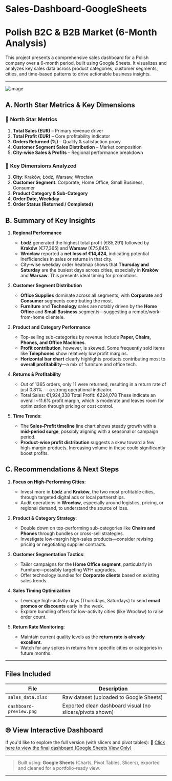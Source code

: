 # Sales-Dashboard-GoogleSheets
# Polish B2C & B2B Market (6-Month Analysis)

This project presents a comprehensive sales dashboard for a Polish company over a 6-month period, built using Google Sheets. It visualizes and analyzes key sales data across product categories, customer segments, cities, and time-based patterns to drive actionable business insights.

---

![image](https://github.com/user-attachments/assets/666ef204-dc0b-44be-b480-bf188a1358ca)


## A. North Star Metrics & Key Dimensions

### 🔹 **North Star Metrics**
1. **Total Sales (EUR)** – Primary revenue driver
2. **Total Profit (EUR)** – Core profitability indicator
3. **Orders Returned (%)** – Quality & satisfaction proxy
4. **Customer Segment Sales Distribution** – Market composition
5. **City-wise Sales & Profits** – Regional performance breakdown

### 🔹 **Key Dimensions Analyzed**
1. **City**: Kraków, Łódź, Warsaw, Wrocław
2. **Customer Segment**: Corporate, Home Office, Small Business, Consumer
3. **Product Category & Sub-Category**
4. **Order Date, Weekday**
5. **Order Status (Returned / Completed)**


## B. Summary of Key Insights

1. **Regional Performance**
   - **Łódź** generated the highest total profit (€85,291) followed by **Kraków** (€77,365) and **Warsaw** (€75,845).
   - **Wrocław** reported a **net loss of €14,424**, indicating potential inefficiencies in sales or returns in that city.
   - City-wise weekday order heatmap shows that **Thursday and Saturday** are the busiest days across cities, especially in **Kraków** and **Warsaw**. This presents ideal timing for promotions.

2. **Customer Segment Distribution**
   - **Office Supplies** dominate across all segments, with **Corporate** and **Consumer** segments contributing the most.
   - **Furniture** and **Technology** sales are notably driven by the **Home Office** and **Small Business** segments—suggesting a remote/work-from-home clientele.

3. **Product and Category Performance**
   - Top-selling sub-categories by revenue include **Paper, Chairs, Phones, and Office Machines**.
   - **Profit contribution**, however, is skewed. Some frequently sold items like **Telephones** show relatively low profit margins.
   - **Horizontal bar chart** clearly highlights products contributing most to **overall profitability**—a mix of furniture and office tech.

4. **Returns & Profitability**
   - Out of 1365 orders, only 11 were returned, resulting in a return rate of just 0.81% — a strong operational indicator.
   - Total Sales: €1,924,338
     Total Profit: €224,078
     These indicate an overall ~11.6% profit margin, which is moderate and leaves room for optimization through pricing or cost control.

5. **Time Trends**:
   - The **Sales-Profit timeline** line chart shows steady growth with a **mid-period surge**, possibly aligning with a seasonal or campaign period.
   - **Product-wise profit distribution** suggests a skew toward a few high-margin products. Increasing volume in these could significantly boost profits.


## C. Recommendations & Next Steps

1. **Focus on High-Performing Cities**:
   - Invest more in **Łódź** and **Kraków**, the two most profitable cities, through targeted digital ads or local partnerships.
   - Audit operations in **Wrocław**, especially around logistics, pricing, or regional demand, to understand the source of loss.

2. **Product & Category Strategy**:
   - Double down on top-performing sub-categories like **Chairs and Phones** through bundles or cross-sell strategies.
   - Investigate low-margin high-sales products—consider revising pricing or negotiating supplier contracts.

3. **Customer Segmentation Tactics**:
   - Tailor campaigns for the **Home Office segment**, particularly in Furniture—possibly targeting WFH upgrades.
   - Offer technology bundles for **Corporate clients** based on existing sales trends.

4. **Sales Timing Optimization**:
   - Leverage high-activity days (Thursdays, Saturdays) to send **email promos or discounts** early in the week.
   - Explore bundling offers for low-activity cities (like Wrocław) to raise order count.

5. **Return Rate Monitoring**:
   - Maintain current quality levels as the **return rate is already excellent**.
   - Watch for any spikes in returns from specific cities or categories in future months.

---

## Files Included

| File | Description |
|------|-------------|
| `sales_data.xlsx` | Raw dataset (uploaded to Google Sheets) |
| `dashboard-preview.png` | Exported clean dashboard visual (no slicers/pivots shown) |


## 🌐 View Interactive Dashboard
If you'd like to explore the full version (with slicers and pivot tables):
🔗 [Click here to view the final dashboard (Google Sheets View Only)](https://docs.google.com/spreadsheets/d/1j5JOxH5nZcdjX3da7GalPdD-8OsatauY6NMmGpjQWKI/edit?usp=sharing)

---

> Built using: **Google Sheets** (Charts, Pivot Tables, Slicers), exported and cleaned for a portfolio-ready view.  

---

